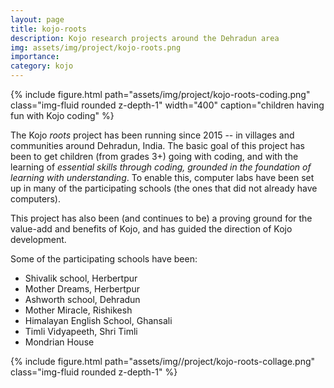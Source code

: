 ```yaml
---
layout: page
title: kojo-roots
description: Kojo research projects around the Dehradun area
img: assets/img/project/kojo-roots.png
importance:
category: kojo
---
```


<div class="float-right ml-3 mb-1">
  {% include figure.html path="assets/img/project/kojo-roots-coding.png" class="img-fluid rounded z-depth-1" width="400" caption="children having fun with Kojo coding" %}
</div>

The Kojo *roots* project has been running since 2015 -- in villages and communities around Dehradun, India. The basic goal of this project has been to get children (from grades 3+) going with coding, and with the learning of *essential skills through coding, grounded in the foundation of learning with understanding*. To enable this, computer labs have been set up in many of the participating schools (the ones that did not already have computers).

This project has also been (and continues to be) a proving ground for the value-add and benefits of Kojo, and has guided the direction of Kojo development.

Some of the participating schools have been:
* Shivalik school, Herbertpur
* Mother Dreams, Herbertpur
* Ashworth school, Dehradun
* Mother Miracle, Rishikesh
* Himalayan English School, Ghansali
* Timli Vidyapeeth, Shri Timli
* Mondrian House

<div class="text-center m-4">
  {% include figure.html path="assets/img//project/kojo-roots-collage.png" class="img-fluid rounded z-depth-1" %}
</div>

